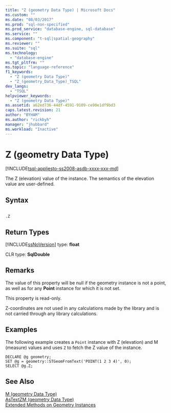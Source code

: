 ```yaml
---
title: "Z (geometry Data Type) | Microsoft Docs"
ms.custom: ""
ms.date: "08/03/2017"
ms.prod: "sql-non-specified"
ms.prod_service: "database-engine, sql-database"
ms.service: ""
ms.component: "t-sql|spatial-geography"
ms.reviewer: ""
ms.suite: "sql"
ms.technology: 
  - "database-engine"
ms.tgt_pltfrm: ""
ms.topic: "language-reference"
f1_keywords: 
  - "Z (geometry Data Type)"
  - "Z_(geometry_Data_Type)_TSQL"
dev_langs: 
  - "TSQL"
helpviewer_keywords: 
  - "Z (geometry Data Type)"
ms.assetid: a62ed736-44df-4591-9109-ce90e1df9bd3
caps.latest.revision: 21
author: "BYHAM"
ms.author: "rickbyh"
manager: "jhubbard"
ms.workload: "Inactive"
---
```

# Z (geometry Data Type)
[!INCLUDE[tsql-appliesto-ss2008-asdb-xxxx-xxx-md](../../includes/tsql-appliesto-ss2008-asdb-xxxx-xxx-md.md)]

The Z (elevation) value of the instance. The semantics of the elevation value are user-defined.
  
## Syntax  
  
```  
  
.Z  
```  
  
## Return Types  
 [!INCLUDE[ssNoVersion](../../includes/ssnoversion-md.md)] type: **float**  
  
 CLR type: **SqlDouble**  
  
## Remarks  
 The value of this property will be null if the geometry instance is not a point, as well as for any **Point** instance for which it is not set.  
  
 This property is read-only.  
  
 Z-coordinates are not used in any calculations made by the library and is not carried through any library calculations.  
  
## Examples  
 The following example creates a `Point` instance with Z (elevation) and M (measure) values and uses `Z` to fetch the Z value of the instance.  
  
```  
DECLARE @g geometry;  
SET @g = geometry::STGeomFromText('POINT(1 2 3 4)', 0);  
SELECT @g.Z;  
```  
  
## See Also  
 [M &#40;geometry Data Type&#41;](../../t-sql/spatial-geometry/m-geometry-data-type.md)   
 [AsTextZM &#40;geometry Data Type&#41;](../../t-sql/spatial-geometry/astextzm-geometry-data-type.md)   
 [Extended Methods on Geometry Instances](../../t-sql/spatial-geometry/extended-methods-on-geometry-instances.md)  
  
  

